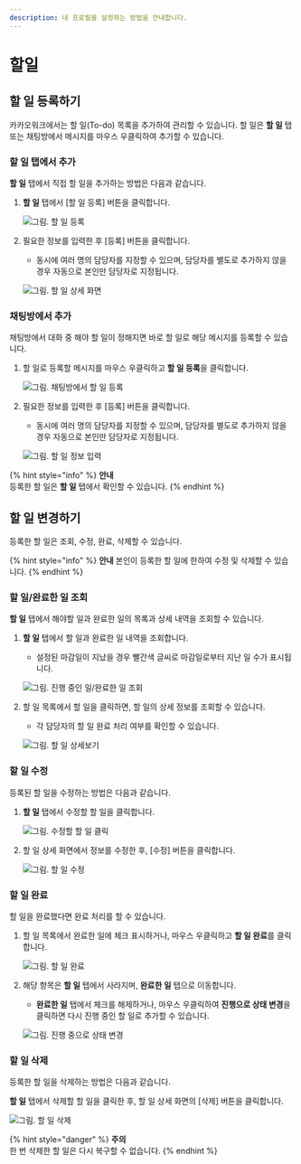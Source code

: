 ```yaml
---
description: 내 프로필을 설정하는 방법을 안내합니다.
---
```


# 할일

## 할 일 등록하기

카카오워크에서는 할 일(To-do) 목록을 추가하여 관리할 수 있습니다. 할 일은 **할 일** 탭 또는 채팅방에서 메시지를 마우스 우클릭하여 추가할 수 있습니다.

### 할 일 탭에서 추가

**할 일** 탭에서 직접 할 일을 추가하는 방법은 다음과 같습니다.

1.  **할 일** 탭에서 [할 일 등록] 버튼을 클릭합니다.

    ![그림. 할 일 등록](https://t1.kakaocdn.net/service\_kep\_docpublish/Figma/kakao%20work%20%EC%82%AC%EC%9A%A9%EC%9E%90/%ED%95%A0%20%EC%9D%BC%20%EB%93%B1%EB%A1%9D.png)
2.  필요한 정보를 입력한 후 [등록] 버튼을 클릭합니다.

    * 동시에 여러 명의 담당자를 지정할 수 있으며, 담당자를 별도로 추가하지 않을 경우 자동으로 본인만 담당자로 지정됩니다.

    ![그림. 할 일 상세 화면](https://t1.kakaocdn.net/service\_kep\_docpublish/Figma/kakao%20work%20%EC%82%AC%EC%9A%A9%EC%9E%90/%ED%95%A0%20%EC%9D%BC%20%EC%83%81%EC%84%B8%20%ED%99%94%EB%A9%B4.png)

### 채팅방에서 추가

채팅방에서 대화 중 해야 할 일이 정해지면 바로 할 일로 해당 메시지를 등록할 수 있습니다.

1.  할 일로 등록할 메시지를 마우스 우클릭하고 **할 일 등록**을 클릭합니다.

    ![그림. 채팅방에서 할 일 등록](https://t1.kakaocdn.net/service\_kep\_docpublish/Figma/kakao%20work%20%EC%82%AC%EC%9A%A9%EC%9E%90/%EC%B1%84%ED%8C%85%EB%B0%A9%EC%97%90%EC%84%9C%20%ED%95%A0%20%EC%9D%BC%20%EB%93%B1%EB%A1%9D.png)
2.  필요한 정보를 입력한 후 [등록] 버튼을 클릭합니다.

    * 동시에 여러 명의 담당자를 지정할 수 있으며, 담당자를 별도로 추가하지 않을 경우 자동으로 본인만 담당자로 지정됩니다.

    ![그림. 할 일 정보 입력](https://t1.kakaocdn.net/service\_kep\_docpublish/Figma/kakao%20work%20%EC%82%AC%EC%9A%A9%EC%9E%90/%ED%95%A0%20%EC%9D%BC%20%EC%A0%95%EB%B3%B4%20%EC%9E%85%EB%A0%A5.png)

{% hint style="info" %}
**안내**<br>
등록한 할 일은 **할 일** 탭에서 확인할 수 있습니다.
{% endhint %}

## 할 일 변경하기

등록한 할 일은 조회, 수정, 완료, 삭제할 수 있습니다.

{% hint style="info" %}
**안내** 본인이 등록한 할 일에 한하여 수정 및 삭제할 수 있습니다.
{% endhint %}

### 할 일/완료한 일 조회

**할 일** 탭에서 해야할 일과 완료한 일의 목록과 상세 내역을 조회할 수 있습니다.

1.  **할 일** 탭에서 할 일과 완료한 일 내역을 조회합니다.

    * 설정된 마감일이 지났을 경우 빨간색 글씨로 마감일로부터 지난 일 수가 표시됩니다.

    ![그림. 진행 중인 일/완료한 일 조회](https://t1.kakaocdn.net/service\_kep\_docpublish/Figma/kakao%20work%20%EC%82%AC%EC%9A%A9%EC%9E%90/%EC%99%84%EB%A3%8C%20%ED%95%A0%20%EC%9D%BC%20%EC%A1%B0%ED%9A%8C.png)
2.  할 일 목록에서 할 일을 클릭하면, 할 일의 상세 정보를 조회할 수 있습니다.

    * 각 담당자의 할 일 완료 처리 여부를 확인할 수 있습니다.

    ![그림. 할 일 상세보기](https://t1.kakaocdn.net/service\_kep\_docpublish/Figma/kakao%20work%20%EC%82%AC%EC%9A%A9%EC%9E%90/%ED%95%A0%20%EC%9D%BC%20%EC%83%81%EC%84%B8%EB%B3%B4%EA%B8%B0.png)

### 할 일 수정

등록된 할 일을 수정하는 방법은 다음과 같습니다.

1.  **할 일** 탭에서 수정할 할 일을 클릭합니다.

    ![그림. 수정할 할 일 클릭](https://t1.kakaocdn.net/service\_kep\_docpublish/Figma/kakao%20work%20%EC%82%AC%EC%9A%A9%EC%9E%90/%EC%88%98%EC%A0%95%ED%95%A0%20%ED%95%A0%20%EC%9D%BC%20%ED%81%B4%EB%A6%AD.png)
2.  할 일 상세 화면에서 정보를 수정한 후, [수정] 버튼을 클릭합니다.

    ![그림. 할 일 수정](https://t1.kakaocdn.net/service\_kep\_docpublish/Figma/kakao%20work%20%EC%82%AC%EC%9A%A9%EC%9E%90/%ED%95%A0%20%EC%9D%BC%20%EC%88%98%EC%A0%95.png)

### 할 일 완료

할 일을 완료했다면 완료 처리를 할 수 있습니다.

1.  할 일 목록에서 완료한 일에 체크 표시하거나, 마우스 우클릭하고 **할 일 완료**를 클릭합니다.

    ![그림. 할 일 완료](https://t1.kakaocdn.net/service\_kep\_docpublish/Figma/kakao%20work%20%EC%82%AC%EC%9A%A9%EC%9E%90/%ED%95%A0%EC%9D%BC%20%EC%99%84%EB%A3%8C.png)
2.  해당 항목은 **할 일** 탭에서 사라지며, **완료한 일** 탭으로 이동합니다.

    * **완료한 일** 탭에서 체크를 해제하거나, 마우스 우클릭하여 **진행으로 상태 변경**을 클릭하면 다시 진행 중인 할 일로 추가할 수 있습니다.

    ![그림. 진행 중으로 상태 변경](https://t1.kakaocdn.net/service\_kep\_docpublish/Figma/kakao%20work%20%EC%82%AC%EC%9A%A9%EC%9E%90/%EC%A7%84%ED%96%89%20%EC%A4%91%EC%9C%BC%EB%A1%9C%20%EC%83%81%ED%83%9C%20%EB%B3%80%EA%B2%BD.png)

### 할 일 삭제

등록한 할 일을 삭제하는 방법은 다음과 같습니다.

**할 일** 탭에서 삭제할 할 일을 클릭한 후, 할 일 상세 화면의 [삭제] 버튼을 클릭합니다.

![그림. 할 일 삭제](https://t1.kakaocdn.net/service\_kep\_docpublish/Figma/kakao%20work%20%EC%82%AC%EC%9A%A9%EC%9E%90/%ED%95%A0%20%EC%9D%BC%20%EC%82%AD%EC%A0%9C.png)

{% hint style="danger" %}
**주의**\
한 번 삭제한 할 일은 다시 복구할 수 없습니다.
{% endhint %}
